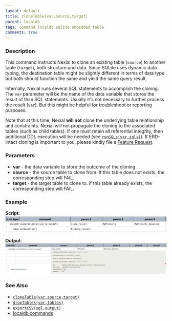```yaml
---
layout: default
title: cloneTable(var,source,target)
parent: localdb
tags: command localdb sqlite embedded table
comments: true
---
```



### Description
This command instructs Nexial to clone an existing table (`source`) to another table (`target`), both structure and 
data. Since SQLite uses dynamic data typing, the destination table might be slightly different in terms of data type but
both should function the same and yield the same query result.

Internally, Nexial runs several SQL statements to accomplish the cloning. The `var` parameter will be the name of the
data variable that stores the result of thse SQL statements. Usually it's not necessary to further process the result
(`var`). But this might be helpful for troubleshoot or reporting purposes.

Note that at this time, Nexial **will not** clone the underlying table relationship and constraints. Nexial will not 
propagate the cloning to the associated tables (such as child tables). If one must retain all referential integrity, 
then additional DDL execution will be needed (see [`runSQLs(var,sqls)`](runSQLs(var,sqls))). If ERD-intact cloning is 
important to you, please kindly file a 
<a href="https://github.com/nexiality/nexial-core/issues/new?template=feature_request.md" class="external-link" target="_nexial_link">Feature Request</a>.


### Parameters
- **var** - the data variable to store the outcome of the cloning.
- **source** - the source table to clone from. If this table does not exists, the corresponding step will FAIL.
- **target** - the target table to clone to. If this table already exists, the corresponding step will FAIL. 


### Example
**Script**:<br/>
![](image/cloneTable_01.png)


**Output**:<br/>
![](image/cloneTable_02.png)


### See Also
- [`cloneTable(var,source,target)`](cloneTable(var,source,target))
- [`dropTables(var,tables)`](dropTables(var,tables))
- [`exportCSV(sql,output)`](exportCSV(sql,output))
- [localdb commands](index#available-commands)
